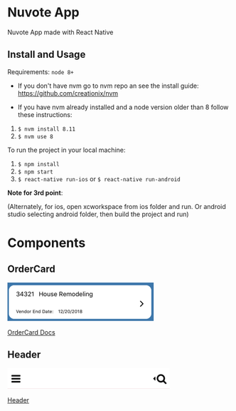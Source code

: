 # Nuvote App

Nuvote App made with React Native

## Install and Usage

Requirements: `node 8+`

- If you don't have nvm go to nvm repo an see the install guide: https://github.com/creationix/nvm

- If you have nvm already installed and a node version older than 8 follow these instructions:

1. `$ nvm install 8.11`
2. `$ nvm use 8`

To run the project in your local machine:

1. `$ npm install`
2. `$ npm start`
3. `$ react-native run-ios` or `$ react-native run-android`

**Note for 3rd point**:

(Alternately, for ios, open xcworkspace from ios folder and run. Or android studio selecting android folder, then build the project and run)


# Components

## OrderCard

![OrderCard](./src/components/OrderCard/img/OrderCard.png)

[OrderCard Docs](./src/components/OrderCard/docs.md)

## Header

![Header](./src/components/Header/img/Header.png)

[Header](./src/components/Header/docs.md)